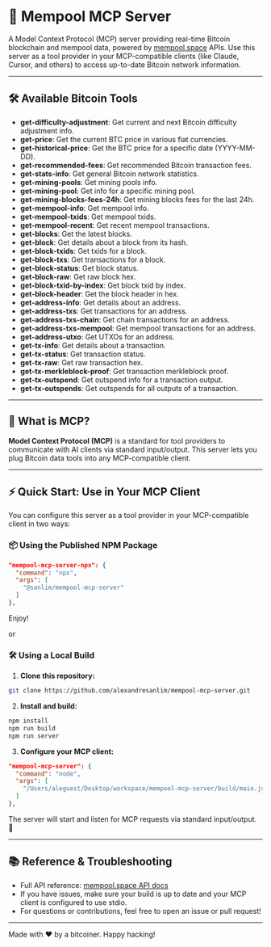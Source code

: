 # 🚀 Mempool MCP Server

A Model Context Protocol (MCP) server providing real-time Bitcoin blockchain and mempool data, powered by [mempool.space](https://mempool.space/) APIs. Use this server as a tool provider in your MCP-compatible clients (like Claude, Cursor, and others) to access up-to-date Bitcoin network information.

---

## 🛠️ Available Bitcoin Tools

- **get-difficulty-adjustment**: Get current and next Bitcoin difficulty adjustment info.
- **get-price**: Get the current BTC price in various fiat currencies.
- **get-historical-price**: Get the BTC price for a specific date (YYYY-MM-DD).
- **get-recommended-fees**: Get recommended Bitcoin transaction fees.
- **get-stats-info**: Get general Bitcoin network statistics.
- **get-mining-pools**: Get mining pools info.
- **get-mining-pool**: Get info for a specific mining pool.
- **get-mining-blocks-fees-24h**: Get mining blocks fees for the last 24h.
- **get-mempool-info**: Get mempool info.
- **get-mempool-txids**: Get mempool txids.
- **get-mempool-recent**: Get recent mempool transactions.
- **get-blocks**: Get the latest blocks.
- **get-block**: Get details about a block from its hash.
- **get-block-txids**: Get txids for a block.
- **get-block-txs**: Get transactions for a block.
- **get-block-status**: Get block status.
- **get-block-raw**: Get raw block hex.
- **get-block-txid-by-index**: Get block txid by index.
- **get-block-header**: Get the block header in hex.
- **get-address-info**: Get details about an address.
- **get-address-txs**: Get transactions for an address.
- **get-address-txs-chain**: Get chain transactions for an address.
- **get-address-txs-mempool**: Get mempool transactions for an address.
- **get-address-utxo**: Get UTXOs for an address.
- **get-tx-info**: Get details about a transaction.
- **get-tx-status**: Get transaction status.
- **get-tx-raw**: Get raw transaction hex.
- **get-tx-merkleblock-proof**: Get transaction merkleblock proof.
- **get-tx-outspend**: Get outspend info for a transaction output.
- **get-tx-outspends**: Get outspends for all outputs of a transaction.

---

## 🤖 What is MCP?

**Model Context Protocol (MCP)** is a standard for tool providers to communicate with AI clients via standard input/output. This server lets you plug Bitcoin data tools into any MCP-compatible client.

---

## ⚡ Quick Start: Use in Your MCP Client

You can configure this server as a tool provider in your MCP-compatible client in two ways:

### 📦 Using the Published NPM Package

```json
"mempool-mcp-server-npx": {
  "command": "npx",
  "args": [
    "@sanlim/mempool-mcp-server"
  ]
},
```

Enjoy!

or

### 🛠️ Using a Local Build

1. **Clone this repository:**

```bash
git clone https://github.com/alexandresanlim/mempool-mcp-server.git
```

2. **Install and build:**

```bash
npm install
npm run build
npm run server
```

3. **Configure your MCP client:**

```json
"mempool-mcp-server": {
  "command": "node",
  "args": [
    "/Users/aleguest/Desktop/workspace/mempool-mcp-server/build/main.js"
  ]
},
```

The server will start and listen for MCP requests via standard input/output. 🎉

---

## 📚 Reference & Troubleshooting

- Full API reference: [mempool.space API docs](https://mempool.space/docs/api/rest)
- If you have issues, make sure your build is up to date and your MCP client is configured to use stdio.
- For questions or contributions, feel free to open an issue or pull request!

---

Made with ❤️ by a bitcoiner. Happy hacking!
